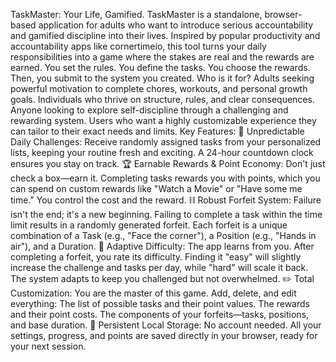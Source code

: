 TaskMaster: Your Life, Gamified.
​TaskMaster is a standalone, browser-based application for adults who want to introduce serious accountability and gamified discipline into their lives. Inspired by popular productivity and accountability apps like cornertimeio, this tool turns your daily responsibilities into a game where the stakes are real and the rewards are earned.
​You set the rules. You define the tasks. You choose the rewards. Then, you submit to the system you created.
​Who is it for?
​Adults seeking powerful motivation to complete chores, workouts, and personal growth goals.
​Individuals who thrive on structure, rules, and clear consequences.
​Anyone looking to explore self-discipline through a challenging and rewarding system.
​Users who want a highly customizable experience they can tailor to their exact needs and limits.
​Key Features:
​🎲 Unpredictable Daily Challenges: Receive randomly assigned tasks from your personalized lists, keeping your routine fresh and exciting. A 24-hour countdown clock ensures you stay on track.
​🏆 Earnable Rewards & Point Economy: Don't just check a box—earn it. Completing tasks rewards you with points, which you can spend on custom rewards like "Watch a Movie" or "Have some me time." You control the cost and the reward.
​⛓️ Robust Forfeit System: Failure isn't the end; it's a new beginning. Failing to complete a task within the time limit results in a randomly generated forfeit. Each forfeit is a unique combination of a Task (e.g., "Face the corner"), a Position (e.g., "Hands in air"), and a Duration.
​🧠 Adaptive Difficulty: The app learns from you. After completing a forfeit, you rate its difficulty. Finding it "easy" will slightly increase the challenge and tasks per day, while "hard" will scale it back. The system adapts to keep you challenged but not overwhelmed.
​✏️ Total Customization: You are the master of this game. Add, delete, and edit everything:
​The list of possible tasks and their point values.
​The rewards and their point costs.
​The components of your forfeits—tasks, positions, and base duration.
​💾 Persistent Local Storage: No account needed. All your settings, progress, and points are saved directly in your browser, ready for your next session.
